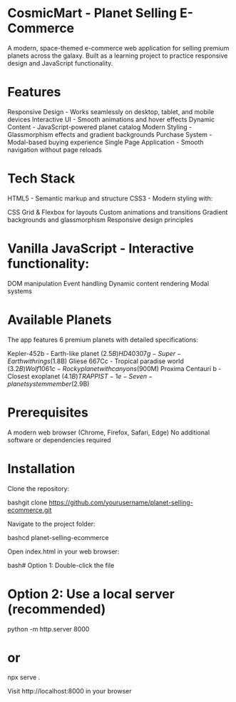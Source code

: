 # CosmicMart - Planet Selling E-Commerce
A modern, space-themed e-commerce web application for selling premium planets across the galaxy. Built as a learning project to practice responsive design and JavaScript functionality.

# Features
Responsive Design - Works seamlessly on desktop, tablet, and mobile devices
Interactive UI - Smooth animations and hover effects
Dynamic Content - JavaScript-powered planet catalog
Modern Styling - Glassmorphism effects and gradient backgrounds
Purchase System - Modal-based buying experience
Single Page Application - Smooth navigation without page reloads

# Tech Stack

HTML5 - Semantic markup and structure
CSS3 - Modern styling with:

CSS Grid & Flexbox for layouts
Custom animations and transitions
Gradient backgrounds and glassmorphism
Responsive design principles


# Vanilla JavaScript - Interactive functionality:

DOM manipulation
Event handling
Dynamic content rendering
Modal systems

# Available Planets
The app features 6 premium planets with detailed specifications:

Kepler-452b - Earth-like planet ($2.5B)
HD 40307g - Super-Earth with rings ($1.8B)
Gliese 667Cc - Tropical paradise world ($3.2B)
Wolf 1061c - Rocky planet with canyons ($900M)
Proxima Centauri b - Closest exoplanet ($4.1B)
TRAPPIST-1e - Seven-planet system member ($2.9B)

# Prerequisites

A modern web browser (Chrome, Firefox, Safari, Edge)
No additional software or dependencies required

# Installation

Clone the repository:

bashgit clone https://github.com/yourusername/planet-selling-ecommerce.git

Navigate to the project folder:

bashcd planet-selling-ecommerce

Open index.html in your web browser:

bash# Option 1: Double-click the file
# Option 2: Use a local server (recommended)
python -m http.server 8000
# or
npx serve .

Visit http://localhost:8000 in your browser
